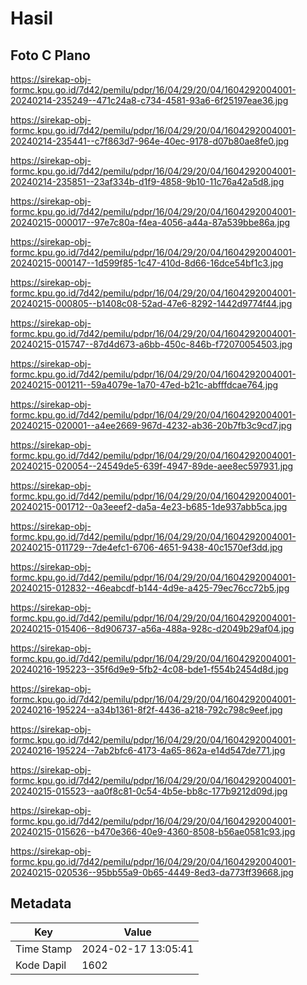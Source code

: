 # Hasil

## Foto C Plano

https://sirekap-obj-formc.kpu.go.id/7d42/pemilu/pdpr/16/04/29/20/04/1604292004001-20240214-235249--471c24a8-c734-4581-93a6-6f25197eae36.jpg

https://sirekap-obj-formc.kpu.go.id/7d42/pemilu/pdpr/16/04/29/20/04/1604292004001-20240214-235441--c7f863d7-964e-40ec-9178-d07b80ae8fe0.jpg

https://sirekap-obj-formc.kpu.go.id/7d42/pemilu/pdpr/16/04/29/20/04/1604292004001-20240214-235851--23af334b-d1f9-4858-9b10-11c76a42a5d8.jpg

https://sirekap-obj-formc.kpu.go.id/7d42/pemilu/pdpr/16/04/29/20/04/1604292004001-20240215-000017--97e7c80a-f4ea-4056-a44a-87a539bbe86a.jpg

https://sirekap-obj-formc.kpu.go.id/7d42/pemilu/pdpr/16/04/29/20/04/1604292004001-20240215-000147--1d599f85-1c47-410d-8d66-16dce54bf1c3.jpg

https://sirekap-obj-formc.kpu.go.id/7d42/pemilu/pdpr/16/04/29/20/04/1604292004001-20240215-000805--b1408c08-52ad-47e6-8292-1442d9774f44.jpg

https://sirekap-obj-formc.kpu.go.id/7d42/pemilu/pdpr/16/04/29/20/04/1604292004001-20240215-015747--87d4d673-a6bb-450c-846b-f72070054503.jpg

https://sirekap-obj-formc.kpu.go.id/7d42/pemilu/pdpr/16/04/29/20/04/1604292004001-20240215-001211--59a4079e-1a70-47ed-b21c-abfffdcae764.jpg

https://sirekap-obj-formc.kpu.go.id/7d42/pemilu/pdpr/16/04/29/20/04/1604292004001-20240215-020001--a4ee2669-967d-4232-ab36-20b7fb3c9cd7.jpg

https://sirekap-obj-formc.kpu.go.id/7d42/pemilu/pdpr/16/04/29/20/04/1604292004001-20240215-020054--24549de5-639f-4947-89de-aee8ec597931.jpg

https://sirekap-obj-formc.kpu.go.id/7d42/pemilu/pdpr/16/04/29/20/04/1604292004001-20240215-001712--0a3eeef2-da5a-4e23-b685-1de937abb5ca.jpg

https://sirekap-obj-formc.kpu.go.id/7d42/pemilu/pdpr/16/04/29/20/04/1604292004001-20240215-011729--7de4efc1-6706-4651-9438-40c1570ef3dd.jpg

https://sirekap-obj-formc.kpu.go.id/7d42/pemilu/pdpr/16/04/29/20/04/1604292004001-20240215-012832--46eabcdf-b144-4d9e-a425-79ec76cc72b5.jpg

https://sirekap-obj-formc.kpu.go.id/7d42/pemilu/pdpr/16/04/29/20/04/1604292004001-20240215-015406--8d906737-a56a-488a-928c-d2049b29af04.jpg

https://sirekap-obj-formc.kpu.go.id/7d42/pemilu/pdpr/16/04/29/20/04/1604292004001-20240216-195223--35f6d9e9-5fb2-4c08-bde1-f554b2454d8d.jpg

https://sirekap-obj-formc.kpu.go.id/7d42/pemilu/pdpr/16/04/29/20/04/1604292004001-20240216-195224--a34b1361-8f2f-4436-a218-792c798c9eef.jpg

https://sirekap-obj-formc.kpu.go.id/7d42/pemilu/pdpr/16/04/29/20/04/1604292004001-20240216-195224--7ab2bfc6-4173-4a65-862a-e14d547de771.jpg

https://sirekap-obj-formc.kpu.go.id/7d42/pemilu/pdpr/16/04/29/20/04/1604292004001-20240215-015523--aa0f8c81-0c54-4b5e-bb8c-177b9212d09d.jpg

https://sirekap-obj-formc.kpu.go.id/7d42/pemilu/pdpr/16/04/29/20/04/1604292004001-20240215-015626--b470e366-40e9-4360-8508-b56ae0581c93.jpg

https://sirekap-obj-formc.kpu.go.id/7d42/pemilu/pdpr/16/04/29/20/04/1604292004001-20240215-020536--95bb55a9-0b65-4449-8ed3-da773ff39668.jpg


## Metadata

| Key        | Value               |
| ---------- | ------------------- |
| Time Stamp | 2024-02-17 13:05:41 |
| Kode Dapil | 1602                |



